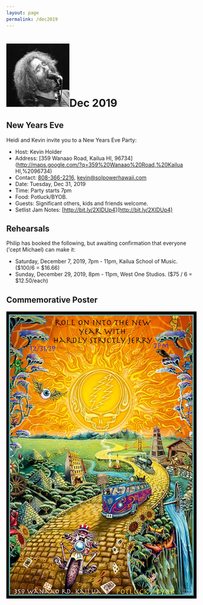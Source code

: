 ```yaml
---
layout: page
permalink: /dec2019
---
```


<h1><img class="ui avatar image" src="/images/jerryavatar.jpg">Dec 2019</h1>

## New Years Eve

Heidi and Kevin invite you to a New Years Eve Party:

* Host: Kevin Holder
* Address: [359 Wanaao Road, Kailua HI, 96734](http://maps.google.com/?q=359%20Wanaao%20Road,%20Kailua HI,%2096734)
* Contact: [808-366-2216](tel:808-366-2216), [kevin@solpowerhawaii.com](mailto:kevin@solpowerhawaii.com)
* Date: Tuesday, Dec 31, 2019
* Time: Party starts 7pm
* Food: Potluck/BYOB.
* Guests: Significant others, kids and friends welcome.
* Setlist Jam Notes: [http://bit.ly/2XIDUp4](http://bit.ly/2XIDUp4)

## Rehearsals

Philip has booked the following, but awaiting confirmation that everyone ('cept Michael) can make it:

  * Saturday, December 7, 2019, 7pm - 11pm, Kailua School of Music. ($100/6 = $16.66)
  * Sunday, December 29, 2019, 8pm - 11pm, West One Studios. ($75 / 6 = $12.50/each)

## Commemorative Poster

<img class="ui centered fluid image" src="/invites/dec-2019.jpg">



